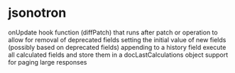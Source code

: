 jsonotron
=========
onUpdate hook function (diffPatch) that runs after patch or operation to allow for
  removal of deprecated fields
  setting the initial value of new fields (possibly based on deprecated fields)
  appending to a history field
execute all calculated fields and store them in a docLastCalculations object
support for paging large responses
